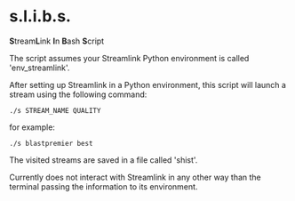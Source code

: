 # s.l.i.b.s.
**S**tream**L**ink **I**n **B**ash **S**cript

The script assumes your Streamlink Python environment is called 'env_streamlink'.

After setting up Streamlink in a Python environment, this script will launch a stream using the following command:

`./s STREAM_NAME QUALITY`

for example:

`./s blastpremier best`

The visited streams are saved in a file called 'shist'.

Currently does not interact with Streamlink in any other way than the terminal passing the information to its environment.
